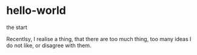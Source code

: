 # hello-world
the start

Recentlsy, I realise a thing, that there are too much thing, too many ideas I do not like, or disagree with them.
